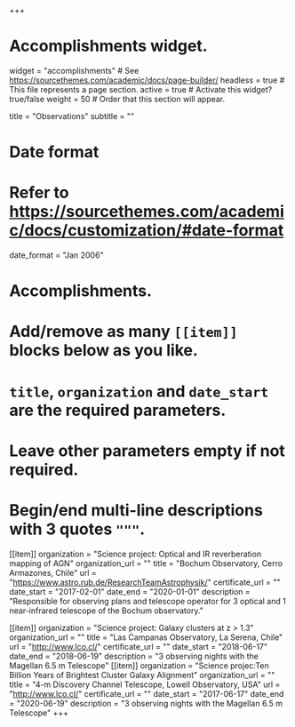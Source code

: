 +++
# Accomplishments widget.
widget = "accomplishments"  # See https://sourcethemes.com/academic/docs/page-builder/
headless = true  # This file represents a page section.
active = true  # Activate this widget? true/false
weight = 50  # Order that this section will appear.

title = "Observations"
subtitle = ""

# Date format
#   Refer to https://sourcethemes.com/academic/docs/customization/#date-format
date_format = "Jan 2006"

# Accomplishments.
#   Add/remove as many `[[item]]` blocks below as you like.
#   `title`, `organization` and `date_start` are the required parameters.
#   Leave other parameters empty if not required.
#   Begin/end multi-line descriptions with 3 quotes `"""`.

 
[[item]]
   organization = "Science project: Optical and IR reverberation mapping of AGN"
   organization_url = ""
   title = "Bochum Observatory, Cerro Armazones, Chile"
   url = "https://www.astro.rub.de/ResearchTeamAstrophysik/"
   certificate_url = ""
   date_start = "2017-02-01"
   date_end = "2020-01-01"
   description = "Responsible for observing plans and telescope operator for 3 optical and 1 near-infrared telescope of the Bochum observatory."

[[item]]
   organization = "Science project: Galaxy clusters at z > 1.3"
   organization_url = ""
   title = "Las Campanas Observatory, La Serena, Chile"
   url = "http://www.lco.cl/"
   certificate_url = ""
   date_start = "2018-06-17"
   date_end = "2018-06-19"
   description = "3 observing nights with the Magellan 6.5 m Telescope"
[[item]]
   organization = "Science projec:Ten Billion Years of Brightest Cluster Galaxy Alignment"
   organization_url = ""
   title = "4-m Discovery Channel Telescope, Lowell Observatory, USA"
   url = "http://www.lco.cl/"
   certificate_url = ""
   date_start = "2017-06-17"
   date_end = "2020-06-19"
   description = "3 observing nights with the Magellan 6.5 m Telescope"
+++
